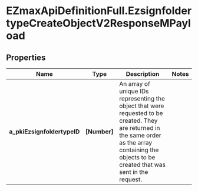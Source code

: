 # EZmaxApiDefinitionFull.EzsignfoldertypeCreateObjectV2ResponseMPayload

## Properties

Name | Type | Description | Notes
------------ | ------------- | ------------- | -------------
**a_pkiEzsignfoldertypeID** | **[Number]** | An array of unique IDs representing the object that were requested to be created.  They are returned in the same order as the array containing the objects to be created that was sent in the request. | 


